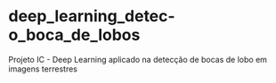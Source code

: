 # deep_learning_detec-o_boca_de_lobos
Projeto IC - Deep Learning aplicado na detecção de bocas de lobo em imagens terrestres
